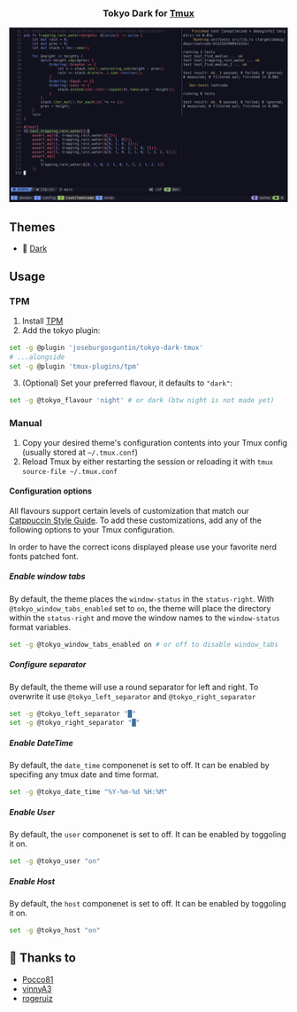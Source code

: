 <h3 align="center">
	Tokyo Dark for <a href="https://github.com/tmux/tmux">Tmux</a>
</h3>

<p align="center">
  <img src="./assets/dark.webp"/>
</p>

## Themes

- 🌆 [Dark](./tokyo-dark.tmuxtheme)

## Usage

### TPM

1. Install [TPM](https://github.com/tmux-plugins/tpm)
2. Add the tokyo plugin:

```bash
set -g @plugin 'joseburgosguntin/tokyo-dark-tmux'
# ...alongside
set -g @plugin 'tmux-plugins/tpm'
```

3. (Optional) Set your preferred flavour, it defaults to `"dark"`:

```bash
set -g @tokyo_flavour 'night' # or dark (btw night is not made yet)
```

### Manual

1. Copy your desired theme's configuration contents into your Tmux config (usually stored at `~/.tmux.conf`)
2. Reload Tmux by either restarting the session or reloading it with `tmux source-file ~/.tmux.conf`

#### Configuration options

All flavours support certain levels of customization that match our [Catppuccin
Style Guide][style-guide]. To add these customizations, add any of the following
options to your Tmux configuration.

In order to have the correct icons displayed please use your favorite nerd fonts patched font.

##### Enable window tabs

By default, the theme places the `window-status` in the `status-right`. With
`@tokyo_window_tabs_enabled` set to `on`, the theme will place the
directory within the `status-right` and move the window names to the
`window-status` format variables.

```sh
set -g @tokyo_window_tabs_enabled on # or off to disable window_tabs
```

##### Configure separator

By default, the theme will use a round separator for left and right.
To overwrite it use `@tokyo_left_separator` and `@tokyo_right_separator`

```sh
set -g @tokyo_left_separator "█"
set -g @tokyo_right_separator "█"
```

##### Enable DateTime

By default, the `date_time` componenet is set to off.
It can be enabled by specifing any tmux date and time format.

```sh
set -g @tokyo_date_time "%Y-%m-%d %H:%M"
```

##### Enable User

By default, the `user` componenet is set to off.
It can be enabled by toggoling it on.

```sh
set -g @tokyo_user "on"
```

##### Enable Host

By default, the `host` componenet is set to off.
It can be enabled by toggoling it on.

```sh
set -g @tokyo_host "on"
```

[style-guide]: https://github.com/catppuccin/catppuccin/blob/main/docs/style-guide.md

## 💝 Thanks to

- [Pocco81](https://github.com/catppuccin)
- [vinnyA3](https://github.com/vinnyA3)
- [rogeruiz](https://github.com/rogeruiz)
